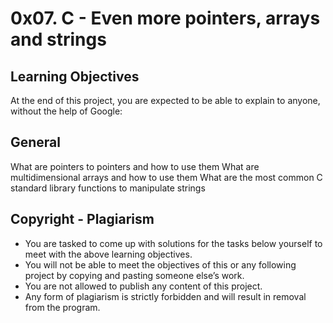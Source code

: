 # 0x07. C - Even more pointers, arrays and strings

## Learning Objectives
At the end of this project, you are expected to be able to explain to anyone, without the help of Google:

## General
What are pointers to pointers and how to use them
What are multidimensional arrays and how to use them
What are the most common C standard library functions to manipulate strings
## Copyright - Plagiarism
* You are tasked to come up with solutions for the tasks below yourself to meet with the above learning objectives.
* You will not be able to meet the objectives of this or any following project by copying and pasting someone else’s work.
* You are not allowed to publish any content of this project.
* Any form of plagiarism is strictly forbidden and will result in removal from the program.

